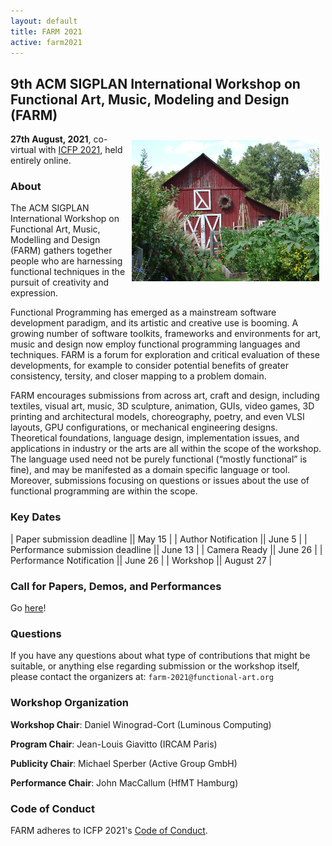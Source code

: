 ```yaml
---
layout: default
title: FARM 2021
active: farm2021
---
```


## 9th ACM SIGPLAN International Workshop on Functional Art, Music, Modeling and Design (FARM)

<img src="/files/farm-lambda-small.jpg" style="float: right; margin: 10px;" />

**27th August, 2021**, co-virtual with
[ICFP 2021](https://icfp21.sigplan.org/), held entirely online.

### About

The ACM SIGPLAN International Workshop on Functional Art, Music,
Modelling and Design (FARM) gathers together people who are harnessing
functional techniques in the pursuit of creativity and expression.

Functional Programming has emerged as a mainstream software
development paradigm, and its artistic and creative use is booming. A
growing number of software toolkits, frameworks and environments for
art, music and design now employ functional programming languages and
techniques. FARM is a forum for exploration and critical evaluation of
these developments, for example to consider potential benefits of
greater consistency, tersity, and closer mapping to a problem domain.

FARM encourages submissions from across art, craft and design,
including textiles, visual art, music, 3D sculpture, animation, GUIs,
video games, 3D printing and architectural models, choreography,
poetry, and even VLSI layouts, GPU configurations, or mechanical
engineering designs. Theoretical foundations, language design,
implementation issues, and applications in industry or the arts are
all within the scope of the workshop. The language used need not be
purely functional (“mostly functional” is fine), and may be manifested
as a domain specific language or tool. Moreover, submissions focusing
on questions or issues about the use of functional programming are
within the scope.

### Key Dates

| Paper submission deadline        || May 15 |
| Author Notification              || June 5   |
| Performance submission deadline  || June 13 |
| Camera Ready                     || June 26   |
| Performance Notification         || June 26 |
| Workshop                         || August 27 |

### Call for Papers, Demos, and Performances

Go [here](cfp.html)!

### Questions

If you have any questions about what type of contributions that might
be suitable, or anything else regarding submission or the workshop
itself, please contact the organizers at: `farm-2021@functional-art.org`

### Workshop Organization

**Workshop Chair**: Daniel Winograd-Cort (Luminous Computing)

**Program Chair**: Jean-Louis Giavitto (IRCAM Paris)

**Publicity Chair**: Michael Sperber (Active Group GmbH)

**Performance Chair**: John MacCallum (HfMT Hamburg)

### Code of Conduct

FARM adheres to ICFP 2021's
[Code of Conduct](http://icfp20.sigplan.org/attending/code-of-conduct).
